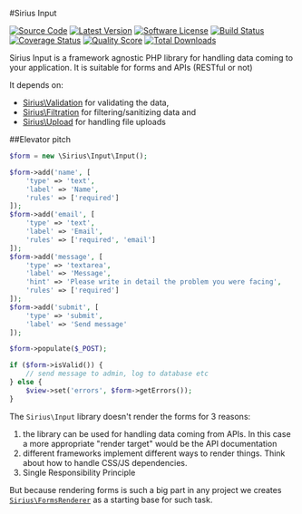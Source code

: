#Sirius Input

[![Source Code](http://img.shields.io/badge/source-siriusphp/input-blue.svg?style=flat-square)](https://github.com/siriusphp/input)
[![Latest Version](https://img.shields.io/packagist/v/siriusphp/input.svg?style=flat-square)](https://github.com/siriusphp/input/releases)
[![Software License](https://img.shields.io/badge/license-MIT-brightgreen.svg?style=flat-square)](https://github.com/siriusphp/input/blob/master/LICENSE)
[![Build Status](https://img.shields.io/travis/siriusphp/input/master.svg?style=flat-square)](https://travis-ci.org/siriusphp/input)
[![Coverage Status](https://img.shields.io/scrutinizer/coverage/g/siriusphp/input.svg?style=flat-square)](https://scrutinizer-ci.com/g/siriusphp/input/code-structure)
[![Quality Score](https://img.shields.io/scrutinizer/g/siriusphp/input.svg?style=flat-square)](https://scrutinizer-ci.com/g/siriusphp/input)
[![Total Downloads](https://img.shields.io/packagist/dt/siriusphp/input.svg?style=flat-square)](https://packagist.org/packages/siriusphp/input)

Sirius Input is a framework agnostic PHP library for handling data coming to your application. It is suitable for forms and APIs (RESTful or not)

It depends on:
 
- [Sirius\Validation](http://www.sirius.ro/php/sirius/validation/) for validating the data, 
- [Sirius\Filtration](http://www.sirius.ro/php/sirius/filtration/) for filtering/sanitizing data and 
- [Sirius\Upload](http://www.sirius.ro/php/sirius/upload/) for handling file uploads

##Elevator pitch

```php
$form = new \Sirius\Input\Input();

$form->add('name', [
	'type' => 'text',
	'label' => 'Name',
	'rules' => ['required']
]);
$form->add('email', [
	'type' => 'text',
	'label' => 'Email',
	'rules' => ['required', 'email']
]);
$form->add('message', [
	'type' => 'textarea',
	'label' => 'Message',
	'hint' => 'Please write in detail the problem you were facing',
	'rules' => ['required']
]);
$form->add('submit', [
	'type' => 'submit',
	'label' => 'Send message'
]);

$form->populate($_POST);

if ($form->isValid()) {
	// send message to admin, log to database etc
} else {
	$view->set('errors', $form->getErrors());
}
```

The `Sirius\Input` library doesn't render the forms for 3 reasons:

1. the library can be used for handling data coming from APIs. In this case a more appropriate "render target" would be the API documentation
2. different frameworks implement different ways to render things. Think about how to handle CSS/JS dependencies.
3. Single Responsibility Principle

But because rendering forms is such a big part in any project we creates [`Sirius\FormsRenderer`](http://www.sirius.ro/php/sirius/formsrenderer/) as a starting base for such task.